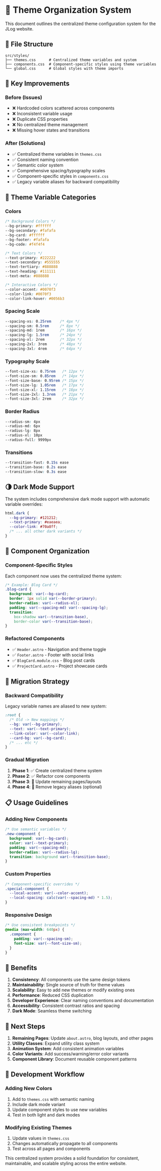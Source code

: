# 🎨 Theme Organization System

This document outlines the centralized theme configuration system for the JLog website.

## 📁 File Structure

```
src/styles/
├── themes.css      # Centralized theme variables and system
├── components.css  # Component-specific styles using theme variables
└── global.css      # Global styles with theme imports
```

## 🎯 Key Improvements

### Before (Issues)
- ❌ Hardcoded colors scattered across components
- ❌ Inconsistent variable usage
- ❌ Duplicate CSS properties
- ❌ No centralized theme management
- ❌ Missing hover states and transitions

### After (Solutions)
- ✅ Centralized theme variables in `themes.css`
- ✅ Consistent naming convention
- ✅ Semantic color system
- ✅ Comprehensive spacing/typography scales
- ✅ Component-specific styles in `components.css`
- ✅ Legacy variable aliases for backward compatibility

## 🎨 Theme Variable Categories

### Colors
```css
/* Background Colors */
--bg-primary: #ffffff
--bg-secondary: #fafafa
--bg-card: #ffffff
--bg-footer: #fafafa
--bg-code: #f4f4f4

/* Text Colors */
--text-primary: #222222
--text-secondary: #555555
--text-tertiary: #888888
--text-heading: #111111
--text-meta: #888888

/* Interactive Colors */
--color-accent: #0070f3
--color-link: #0070f3
--color-link-hover: #0056b3
```

### Spacing Scale
```css
--spacing-xs: 0.25rem    /* 4px */
--spacing-sm: 0.5rem     /* 8px */
--spacing-md: 1rem       /* 16px */
--spacing-lg: 1.5rem     /* 24px */
--spacing-xl: 2rem       /* 32px */
--spacing-2xl: 3rem      /* 48px */
--spacing-3xl: 4rem      /* 64px */
```

### Typography Scale
```css
--font-size-xs: 0.75rem   /* 12px */
--font-size-sm: 0.85rem   /* 14px */
--font-size-base: 0.95rem /* 15px */
--font-size-lg: 1.05rem   /* 17px */
--font-size-xl: 1.15rem   /* 18px */
--font-size-2xl: 1.3rem   /* 21px */
--font-size-3xl: 2rem     /* 32px */
```

### Border Radius
```css
--radius-sm: 4px
--radius-md: 6px
--radius-lg: 8px
--radius-xl: 10px
--radius-full: 9999px
```

### Transitions
```css
--transition-fast: 0.15s ease
--transition-base: 0.2s ease
--transition-slow: 0.3s ease
```

## 🌗 Dark Mode Support

The system includes comprehensive dark mode support with automatic variable overrides:

```css
html.dark {
  --bg-primary: #121212;
  --text-primary: #eaeaea;
  --color-link: #70a8ff;
  /* ... all other dark variants */
}
```

## 🧩 Component Organization

### Component-Specific Styles
Each component now uses the centralized theme system:

```css
/* Example: Blog Card */
.blog-card {
  background: var(--bg-card);
  border: 1px solid var(--border-primary);
  border-radius: var(--radius-xl);
  padding: var(--spacing-md) var(--spacing-lg);
  transition: 
    box-shadow var(--transition-base),
    border-color var(--transition-base);
}
```

### Refactored Components
- ✅ `Header.astro` - Navigation and theme toggle
- ✅ `Footer.astro` - Footer with social links
- ✅ `BlogCard.module.css` - Blog post cards
- ✅ `ProjectCard.astro` - Project showcase cards

## 🔄 Migration Strategy

### Backward Compatibility
Legacy variable names are aliased to new system:
```css
:root {
  /* Old -> New mappings */
  --bg: var(--bg-primary);
  --text: var(--text-primary);
  --link-color: var(--color-link);
  --card-bg: var(--bg-card);
  /* ... etc */
}
```

### Gradual Migration
1. **Phase 1**: ✅ Create centralized theme system
2. **Phase 2**: ✅ Refactor core components
3. **Phase 3**: 🔄 Update remaining pages/layouts
4. **Phase 4**: 🔄 Remove legacy aliases (optional)

## 📋 Usage Guidelines

### Adding New Components
```css
/* Use semantic variables */
.new-component {
  background: var(--bg-card);
  color: var(--text-primary);
  padding: var(--spacing-md);
  border-radius: var(--radius-lg);
  transition: background var(--transition-base);
}
```

### Custom Properties
```css
/* Component-specific overrides */
.special-component {
  --local-accent: var(--color-accent);
  --local-spacing: calc(var(--spacing-md) * 1.5);
}
```

### Responsive Design
```css
/* Use consistent breakpoints */
@media (max-width: 640px) {
  .component {
    padding: var(--spacing-sm);
    font-size: var(--font-size-sm);
  }
}
```

## 🎯 Benefits

1. **Consistency**: All components use the same design tokens
2. **Maintainability**: Single source of truth for theme values
3. **Scalability**: Easy to add new themes or modify existing ones
4. **Performance**: Reduced CSS duplication
5. **Developer Experience**: Clear naming conventions and documentation
6. **Accessibility**: Consistent contrast ratios and spacing
7. **Dark Mode**: Seamless theme switching

## 🚀 Next Steps

1. **Remaining Pages**: Update `about.astro`, blog layouts, and other pages
2. **Utility Classes**: Expand utility class system
3. **Animation System**: Add consistent animation variables
4. **Color Variants**: Add success/warning/error color variants
5. **Component Library**: Document reusable component patterns

## 🔧 Development Workflow

### Adding New Colors
1. Add to `themes.css` with semantic naming
2. Include dark mode variant
3. Update component styles to use new variables
4. Test in both light and dark modes

### Modifying Existing Themes
1. Update values in `themes.css`
2. Changes automatically propagate to all components
3. Test across all pages and components

This centralized system provides a solid foundation for consistent, maintainable, and scalable styling across the entire website.
